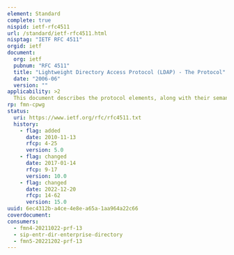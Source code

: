 ```yaml
---
element: Standard
complete: true
nispid: ietf-rfc4511
url: /standard/ietf-rfc4511.html
nisptag: "IETF RFC 4511"
orgid: ietf
document:
  org: ietf
  pubnum: "RFC 4511"
  title: "Lightweight Directory Access Protocol (LDAP) - The Protocol"
  date: "2006-06"
  version: ""
applicability: >2
  This document describes the protocol elements, along with their semantics and encodings, of the Lightweight Directory Access Protocol (LDAP). LDAP provides access to distributed directory services that act in accordance with X.500 data and service models. These protocol elements are based on those described in the X.500 Directory Access Protocol (DAP).
rp: fmn-cpwg
status:
  uri: https://www.ietf.org/rfc/rfc4511.txt
  history: 
    - flag: added
      date: 2010-11-13
      rfcp: 4-25
      version: 5.0
    - flag: changed
      date: 2017-01-14
      rfcp: 9-17
      version: 10.0
    - flag: changed
      date: 2022-12-20
      rfcp: 14-62
      version: 15.0
uuid: 6ec4312b-a4ce-4e8e-a65a-1aa964a22c66
coverdocument:
consumers:
  - fmn4-20211022-prf-13
  - sip-entr-dir-enterprise-directory
  - fmn5-20221202-prf-13
---
```

